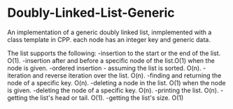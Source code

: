 # Doubly-Linked-List-Generic
An implementation of a generic doubly linked list, inmplemented with a class template in CPP.
each node has an integer key and generic data.

The list supports the following:
-insertion to the start or the end of the list. O(1).
-insertion after and before a specific node of the list.O(1) when the node is given.
-ordered insertion - assuming the list is sorted. O(n).
-iteration and reverse iteration over the list. O(n).
-finding and returning the node of a specific key. O(n).
-deleting a node in the list. O(1) when the node is given.
-deleting the node of a specific key. O(n).
-printing the list. O(n).
-getting the list's head or tail. O(1).
-getting the list's size. O(1)
